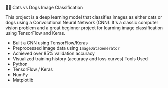 🐶🐱 Cats vs Dogs Image Classification

This project is a deep learning model that classifies images as either cats or dogs using a Convolutional Neural Network (CNN). It's a classic computer vision problem and a great beginner project for learning image classification using TensorFlow and Keras.
- Built a CNN using TensorFlow/Keras
- Preprocessed image data using `ImageDataGenerator`
- Achieved over 85% validation accuracy
- Visualized training history (accuracy and loss curves)
Tools Used
- Python
- TensorFlow / Keras
- NumPy
- Matplotlib
